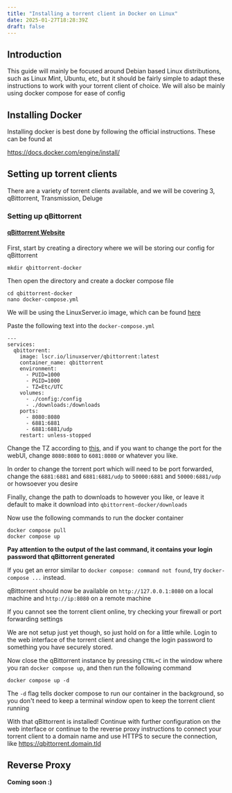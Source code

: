 ```yaml
---
title: "Installing a torrent client in Docker on Linux"
date: 2025-01-27T18:28:39Z
draft: false
---
```


## Introduction

This guide will mainly be focused around Debian based Linux distributions, such as Linux Mint, Ubuntu, etc, but it should be fairly simple to adapt these instructions to work with your torrent client of choice. We will also be mainly using docker compose for ease of config



## Installing Docker

Installing docker is best done by following the official instructions. These can be found at

https://docs.docker.com/engine/install/



## Setting up torrent clients

There are a variety of torrent clients available, and we will be covering 3, qBittorrent, Transmission, Deluge



### Setting up qBittorrent

#### [qBittorrent Website](https://www.qbittorrent.org/)

First, start by creating a directory where we will be storing our config for qBittorrent

```
mkdir qbittorrent-docker
```

Then open the directory and create a docker compose file

```
cd qbittorrent-docker
nano docker-compose.yml
```

We will be using the LinuxServer.io image, which can be found [here](https://hub.docker.com/r/linuxserver/qbittorrent)

Paste the following text into the `docker-compose.yml`

```
---
services:
  qbittorrent:
    image: lscr.io/linuxserver/qbittorrent:latest
    container_name: qbittorrent
    environment:
      - PUID=1000
      - PGID=1000
      - TZ=Etc/UTC
    volumes:
      - ./config:/config
      - ./downloads:/downloads
    ports:
      - 8080:8080
      - 6881:6881
      - 6881:6881/udp
    restart: unless-stopped
```

Change the TZ according to [this](https://en.wikipedia.org/wiki/List_of_tz_database_time_zones), and if you want to change the port for the webUI, change `8080:8080` to `6081:8080` or whatever you like.


In order to change the torrent port which will need to be port forwarded, change the `6881:6881` and `6881:6881/udp` to `50000:6881` and `50000:6881/udp` or howsoever you desire

 
Finally, change the path to downloads to however you like, or leave it default to make it download into `qbittorrent-docker/downloads`


Now use the following commands to run the docker container

```
docker compose pull
docker compose up
```

**Pay attention to the output of the last command, it contains your login password that qBittorrent generated**

If you get an error similar to `docker compose: command not found`, try `docker-compose ...` instead.


qBittorrent should now be available on `http://127.0.0.1:8080` on a local machine and `http://ip:8080` on a remote machine


If you cannot see the torrent client online, try checking your firewall or port forwarding settings


We are not setup just yet though, so just hold on for a little while. Login to the web interface of the torrent client and change the login password to something you have securely stored.


Now close the qBittorrent instance by pressing `CTRL+C` in the window where you ran `docker compose up`, and then run the following command

```
docker compose up -d
```

The `-d` flag tells docker compose to run our container in the background, so you don't need to keep a terminal window open to keep the torrent client running


With that qBittorrent is installed! Continue with further configuration on the web interface or continue to the reverse proxy instructions to connect your torrent client to a domain name and use HTTPS to secure the connection, like https://qbittorrent.domain.tld



## Reverse Proxy

**Coming soon :)**
